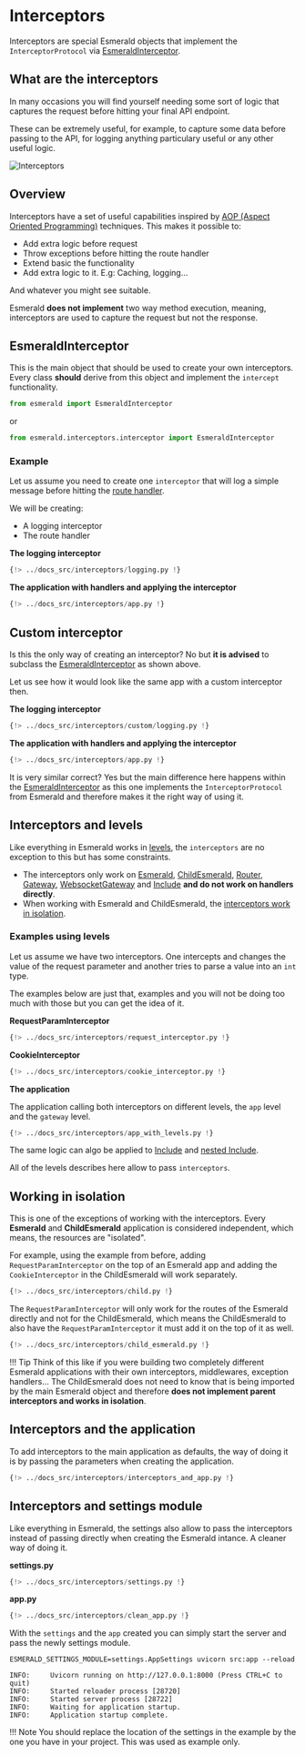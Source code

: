 # Interceptors

Interceptors are special Esmerald objects that implement the `InterceptorProtocol` via
[EsmeraldInterceptor](#esmeraldinterceptor).

## What are the interceptors

In many occasions you will find yourself needing some sort of logic that captures the request before
hitting your final API endpoint.

These can be extremely useful, for example, to capture some data
before passing to the API, for logging anything particulary useful or any other useful logic.

<img src="https://res.cloudinary.com/dymmond/image/upload/v1673451429/esmerald/resources/interceptors_tyohjr.png" alt="Interceptors" />

## Overview

Interceptors have a set of useful capabilities inspired by
<a href="https://en.wikipedia.org/wiki/Aspect-oriented_programming" target="_blank">AOP (Aspect Oriented Programming)</a>
techniques. This makes it possible to:

- Add extra logic before request
- Throw exceptions before hitting the route handler
- Extend basic the functionality
- Add extra logic to it. E.g: Caching, logging...

And whatever you might see suitable.

Esmerald **does not implement** two way method execution, meaning, interceptors are used to capture
the request but not the response.

## EsmeraldInterceptor

This is the main object that should be used to create your own interceptors. Every class **should**
derive from this object and implement the `intercept` functionality.

```python
from esmerald import EsmeraldInterceptor
```

or

```python
from esmerald.interceptors.interceptor import EsmeraldInterceptor
```

### Example

Let us assume you need to create one `interceptor` that will log a simple message before hitting the
[route handler](./routing/handlers.md).

We will be creating:

- A logging interceptor
- The route handler

**The logging interceptor**

```python
{!> ../docs_src/interceptors/logging.py !}
```

**The application with handlers and applying the interceptor**

```python hl_lines="11"
{!> ../docs_src/interceptors/app.py !}
```

## Custom interceptor

Is this the only way of creating an interceptor? No but **it is advised** to subclass the
[EsmeraldInterceptor](#esmeraldinterceptor) as shown above.

Let us see how it would look like the same app with a custom interceptor then.

**The logging interceptor**

```python hl_lines="7"
{!> ../docs_src/interceptors/custom/logging.py !}
```

**The application with handlers and applying the interceptor**

```python hl_lines="11"
{!> ../docs_src/interceptors/app.py !}
```

It is very similar correct? Yes but the main difference here happens within the
[EsmeraldInterceptor](#esmeraldinterceptor) as this one implements the `InterceptorProtocol` from
Esmerald and therefore makes it the right way of using it.

## Interceptors and levels

Like everything in Esmerald works in [levels](./application/levels.md), the `interceptors` are no
exception to this but has some constraints.

- The interceptors only work on [Esmerald](./application/applications.md),
[ChildEsmerald](./routing/router.md#child-esmerald-application),
[Router](./routing/router.md#router),
[Gateway](./routing/routes.md#gateway),
[WebsocketGateway](./routing/routes.md#websocketgateway) and [Include](./routing/routes.md#include)
**and do not work on handlers directly**.
- When working with Esmerald and ChildEsmerald, the [interceptors work in isolation](#working-in-isolation).

### Examples using levels

Let us assume we have two interceptors. One intercepts and changes the value of the
request parameter and another tries to parse a value into an `int` type.

The examples below are just that, examples and you will not be doing too much with those but
you can get the idea of it.

**RequestParamInterceptor**

```python
{!> ../docs_src/interceptors/request_interceptor.py !}
```

**CookieInterceptor**

```python
{!> ../docs_src/interceptors/cookie_interceptor.py !}
```

**The application** 

The application calling both interceptors on different levels, the `app` level and the `gateway`
level.

```python hl_lines="12-13"
{!> ../docs_src/interceptors/app_with_levels.py !}
```

The same logic can algo be applied to [Include](./routing/routes.md#include) and
[nested Include](./routing/routes.md#nested-routes).

All of the levels describes here allow to pass `interceptors`.

## Working in isolation

This is one of the exceptions of working with the interceptors. Every **Esmerald** and
**ChildEsmerald** application is considered independent, which means, the resources are "isolated".

For example, using the example from before, adding `RequestParamInterceptor` on the top of
an Esmerald app and adding the `CookieInterceptor` in the ChildEsmerald will work separately.

```python hl_lines="17 22"
{!> ../docs_src/interceptors/child.py !}
```

The `RequestParamInterceptor` will only work for the routes of the Esmerald directly and not for
the ChildEsmerald, which means the ChildEsmerald to also have the `RequestParamInterceptor`
it must add it on the top of it as well.

```python hl_lines="17-18 23"
{!> ../docs_src/interceptors/child_esmerald.py !}
```

!!! Tip
    Think of this like if you were building two completely different Esmerald applications with
    their own interceptors, middlewares, exception handlers... The ChildEsmerald does not need to
    know that is being imported by the main Esmerald object and therefore
    **does not implement parent interceptors and works in isolation**.

## Interceptors and the application

To add interceptors to the main application as defaults, the way of doing it is by passing the
parameters when creating the application.

```python hl_lines="13"
{!> ../docs_src/interceptors/interceptors_and_app.py !}
```

## Interceptors and settings module

Like everything in Esmerald, the settings also allow to pass the interceptors instead of passing
directly when creating the Esmerald intance. A cleaner way of doing it.

**settings.py**

```python
{!> ../docs_src/interceptors/settings.py !}
```

**app.py**

```python
{!> ../docs_src/interceptors/clean_app.py !}
```

With the `settings` and the `app` created you can simply start the server and pass the newly
settings module.

```shell
ESMERALD_SETTINGS_MODULE=settings.AppSettings uvicorn src:app --reload

INFO:     Uvicorn running on http://127.0.0.1:8000 (Press CTRL+C to quit)
INFO:     Started reloader process [28720]
INFO:     Started server process [28722]
INFO:     Waiting for application startup.
INFO:     Application startup complete.
```

!!! Note
    You should replace the location of the settings in the example by the one you have
    in your project. This was used as example only.
